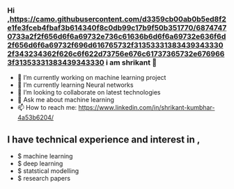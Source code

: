 ###  Hi  ,https://camo.githubusercontent.com/d3359cb00ab0b5ed8f2e1fe3fceb4fbaf3b614340f8c0db99c17b9f50b351770/68747470733a2f2f656d6f6a69732e736c61636b6d6f6a69732e636f6d2f656d6f6a69732f696d616765732f313533313834393433302f343234362f626c6f622d73756e676c61737365732e6769663f31353331383439343330 i am shrikant 👋






- 🔭 I’m currently working on machine learning project 
- 🌱 I’m currently learning Neural networks
- 👯 I’m looking to collaborate on latest technologies
- 💬 Ask me about machine learning
- 📫 How to reach me: https://www.linkedin.com/in/shrikant-kumbhar-4a53b6204/


## I have technical experience and interest in , 
 - $ machine learning
 - $ deep learning
 - $ statstical modelling
 - $ research papers


